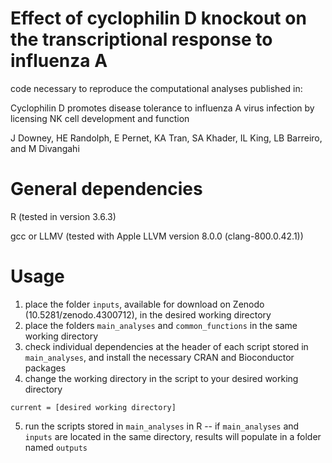 # Effect of cyclophilin D knockout on the transcriptional response to influenza A
code necessary to reproduce the computational analyses published in:

Cyclophilin D promotes disease tolerance to influenza A virus infection by licensing NK cell development and function

J Downey, HE Randolph, E Pernet, KA Tran, SA Khader, IL King, LB Barreiro, and M Divangahi

# General dependencies
R (tested in version 3.6.3)

gcc or LLMV (tested with Apple LLVM version 8.0.0 (clang-800.0.42.1))

# Usage
1. place the folder `inputs`, available for download on Zenodo (10.5281/zenodo.4300712), in the desired working directory
2. place the folders `main_analyses` and `common_functions` in the same working directory
3. check individual dependencies at the header of each script stored in `main_analyses`, and install the necessary CRAN and Bioconductor packages
4. change the working directory in the script to your desired working directory
```
current = [desired working directory]
```
5. run the scripts stored in `main_analyses` in R -- if `main_analyses` and `inputs` are located in the same directory, results will populate in a folder named `outputs`
